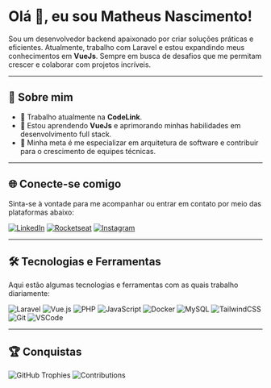# Olá 👋, eu sou Matheus Nascimento!

Sou um desenvolvedor backend apaixonado por criar soluções práticas e eficientes. Atualmente, trabalho com Laravel e estou expandindo meus conhecimentos em **VueJs**. Sempre em busca de desafios que me permitam crescer e colaborar com projetos incríveis.

---

## 🚀 Sobre mim

- 💼 Trabalho atualmente na **CodeLink**.  
- 🌱 Estou aprendendo **VueJs** e aprimorando minhas habilidades em desenvolvimento full stack.  
- 🎯 Minha meta é me especializar em arquitetura de software e contribuir para o crescimento de equipes técnicas.  

---

## 🌐 Conecte-se comigo

Sinta-se à vontade para me acompanhar ou entrar em contato por meio das plataformas abaixo:

[![LinkedIn](https://img.shields.io/badge/-LinkedIn-0077B5?style=for-the-badge&logo=linkedin&logoColor=white)](https://www.linkedin.com/in/matheus-nascimento-silva-1131921b0/)
[![Rocketseat](https://img.shields.io/badge/-Rocketseat-6D4AFF?style=for-the-badge&logo=apacherocketmq&logoColor=white)](https://app.rocketseat.com.br/me/matheus-nascimento-silva-08396)
[![Instagram](https://img.shields.io/badge/-Instagram-E4405F?style=for-the-badge&logo=instagram&logoColor=white)](https://www.instagram.com/m_a_t_h_e_u_s_s/)

---

## 🛠️ Tecnologias e Ferramentas

Aqui estão algumas tecnologias e ferramentas com as quais trabalho diariamente:  

![Laravel](https://img.shields.io/badge/-Laravel-FF2D20?style=for-the-badge&logo=laravel&logoColor=white)
![Vue.js](https://img.shields.io/badge/-Vue.js-4FC08D?style=for-the-badge&logo=vue.js&logoColor=white)
![PHP](https://img.shields.io/badge/-PHP-777BB4?style=for-the-badge&logo=php&logoColor=white)
![JavaScript](https://img.shields.io/badge/-JavaScript-F7DF1E?style=for-the-badge&logo=javascript&logoColor=black)
![Docker](https://img.shields.io/badge/-Docker-2496ED?style=for-the-badge&logo=docker&logoColor=white)
![MySQL](https://img.shields.io/badge/-MySQL-4479A1?style=for-the-badge&logo=mysql&logoColor=white)
![TailwindCSS](https://img.shields.io/badge/-TailwindCSS-38B2AC?style=for-the-badge&logo=tailwindcss&logoColor=white)
![Git](https://img.shields.io/badge/-Git-F05032?style=for-the-badge&logo=git&logoColor=white)
![VSCode](https://img.shields.io/badge/-VSCode-007ACC?style=for-the-badge&logo=visual-studio-code&logoColor=white)

---

## 🏆 Conquistas

![GitHub Trophies](https://img.shields.io/badge/GitHub_Trophies-100000?style=for-the-badge&logo=github&logoColor=white)
![Contributions](https://img.shields.io/badge/Contributions-Active-brightgreen?style=for-the-badge&logo=git&logoColor=white)

